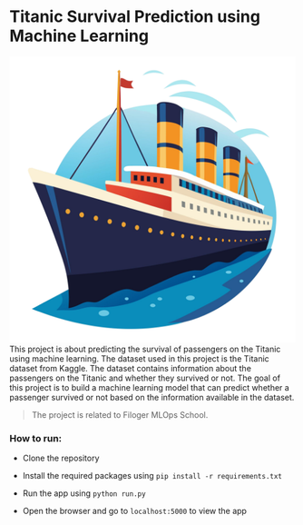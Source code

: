 # Titanic Survival Prediction using Machine Learning

![Titanic](app/static/img/titanic.png)
This project is about predicting the survival of passengers on the Titanic using machine learning. The dataset used in this project is the Titanic dataset from Kaggle. The dataset contains information about the passengers on the Titanic and whether they survived or not. The goal of this project is to build a machine learning model that can predict whether a passenger survived or not based on the information available in the dataset.

> The project is related to Filoger MLOps School.


### How to run:
- Clone the repository

- Install the required packages using `pip install -r requirements.txt`

- Run the app using `python run.py`

- Open the browser and go to `localhost:5000` to view the app
